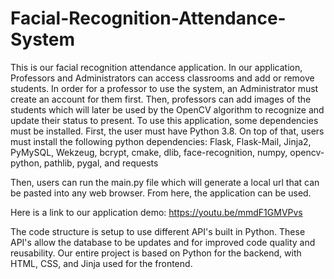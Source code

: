 # Facial-Recognition-Attendance-System
This is our facial recognition attendance application. In our application, Professors and Administrators can access classrooms and add or remove students. In order for a professor to use the system, an Administrator must create an account for them first. Then, professors can add images of the students which will later be used by the OpenCV algorithm to recognize and update their status to present. To use this application, some dependencies must be installed. First, the user must have Python 3.8. On top of that, users must install the following python dependencies: Flask, Flask-Mail, Jinja2, PyMySQL, Wekzeug, bcrypt, cmake, dlib, face-recognition, numpy, opencv-python, pathlib, pygal, and requests

Then, users can run the main.py file which will generate a local url that can be pasted into any web browser. From here, the application can be used.

Here is a link to our application demo: https://youtu.be/mmdF1GMVPvs

The code structure is setup to use different API's built in Python. These API's allow the database to be updates and for improved code quality and reusability. Our entire project is based on Python for the backend, with HTML, CSS, and Jinja used for the frontend.
